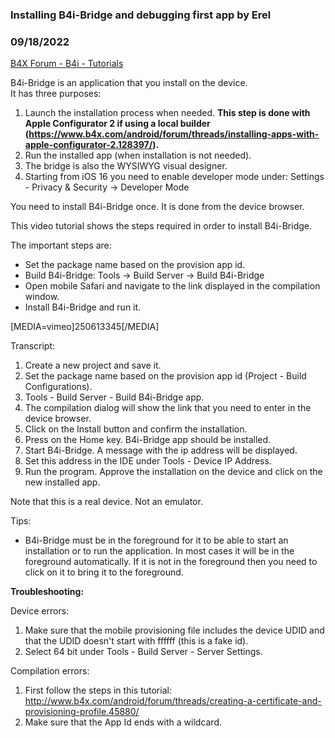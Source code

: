 ### Installing B4i-Bridge and debugging first app by Erel
### 09/18/2022
[B4X Forum - B4i - Tutorials](https://www.b4x.com/android/forum/threads/45871/)

B4i-Bridge is an application that you install on the device.  
It has three purposes:  
1. Launch the installation process when needed. **This step is done with Apple Configurator 2 if using a local builder (<https://www.b4x.com/android/forum/threads/installing-apps-with-apple-configurator-2.128397/>).**  
2. Run the installed app (when installation is not needed).  
3. The bridge is also the WYSIWYG visual designer.  
4. Starting from iOS 16 you need to enable developer mode under: Settings - Privacy & Security -> Developer Mode  
  
You need to install B4i-Bridge once. It is done from the device browser.  
  
  
This video tutorial shows the steps required in order to install B4i-Bridge.  
  
The important steps are:  
- Set the package name based on the provision app id.  
- Build B4i-Bridge: Tools -> Build Server -> Build B4i-Bridge  
- Open mobile Safari and navigate to the link displayed in the compilation window.  
- Install B4i-Bridge and run it.  
  
  
[MEDIA=vimeo]250613345[/MEDIA]  
  
Transcript:  
1. Create a new project and save it.  
2. Set the package name based on the provision app id (Project - Build Configurations).  
3. Tools - Build Server - Build B4i-Bridge app.  
4. The compilation dialog will show the link that you need to enter in the device browser.  
5. Click on the Install button and confirm the installation.  
6. Press on the Home key. B4i-Bridge app should be installed.  
7. Start B4i-Bridge. A message with the ip address will be displayed.  
8. Set this address in the IDE under Tools - Device IP Address.  
9. Run the program. Approve the installation on the device and click on the new installed app.  
  
  
Note that this is a real device. Not an emulator.  
  
Tips:  
  
- B4i-Bridge must be in the foreground for it to be able to start an installation or to run the application. In most cases it will be in the foreground automatically. If it is not in the foreground then you need to click on it to bring it to the foreground.  
  
**Troubleshooting:**  
  
Device errors:  
  
  
1. Make sure that the mobile provisioning file includes the device UDID and that the UDID doesn't start with ffffff (this is a fake id).  
2. Select 64 bit under Tools - Build Server - Server Settings.  
  
Compilation errors:  
1. First follow the steps in this tutorial: <http://www.b4x.com/android/forum/threads/creating-a-certificate-and-provisioning-profile.45880/>  
2. Make sure that the App Id ends with a wildcard.